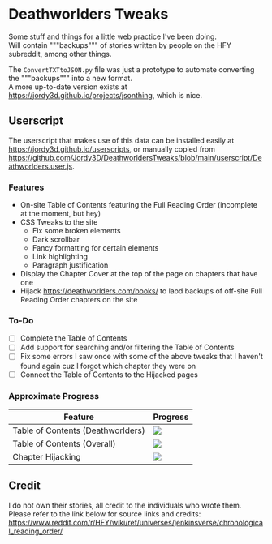 # Deathworlders Tweaks
 
Some stuff and things for a little web practice I've been doing.  
Will contain """backups""" of stories written by people on the HFY subreddit, among other things.

The `ConvertTXTtoJSON.py` file was just a prototype to automate converting the """backups""" into a new format.  
A more up-to-date version exists at https://jordy3d.github.io/projects/jsonthing, which is nice.

## Userscript
The userscript that makes use of this data can be installed easily at https://jordy3d.github.io/userscripts, or manually copied from https://github.com/Jordy3D/DeathworldersTweaks/blob/main/userscript/Deathworlders.user.js.  

### Features
- On-site Table of Contents featuring the Full Reading Order (incomplete at the moment, but hey)
- CSS Tweaks to the site
  - Fix some broken elements
  - Dark scrollbar
  - Fancy formatting for certain elements
  - Link highlighting
  - Paragraph justification
- Display the Chapter Cover at the top of the page on chapters that have one
- Hijack https://deathworlders.com/books/ to laod backups of off-site Full Reading Order chapters on the site

### To-Do
- [ ] Complete the Table of Contents
- [ ] Add support for searching and/or filtering the Table of Contents
- [ ] Fix some errors I saw once with some of the above tweaks that I haven't found again cuz I forgot which chapter they were on
- [ ] Connect the Table of Contents to the Hijacked pages

### Approximate Progress
| Feature  								| Progress  							|
| ------------------------------------- | ------------------------------------- |
| Table of Contents (Deathworlders) 	| ![](https://geps.dev/progress/95)  	|
| Table of Contents (Overall) 			| ![](https://geps.dev/progress/60)  	|
| Chapter Hijacking			 			| ![](https://geps.dev/progress/5)  	|


## Credit
I do not own their stories, all credit to the individuals who wrote them.  
Please refer to the link below for source links and credits:  
https://www.reddit.com/r/HFY/wiki/ref/universes/jenkinsverse/chronological_reading_order/
